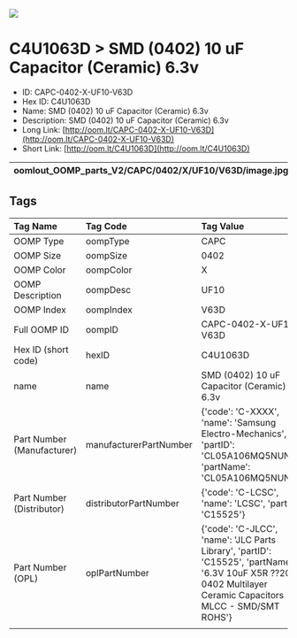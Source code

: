 


  
![][im]
# C4U1063D > SMD (0402) 10 uF Capacitor (Ceramic) 6.3v

- ID: CAPC-0402-X-UF10-V63D
- Hex ID: C4U1063D
- Name: SMD (0402) 10 uF Capacitor (Ceramic) 6.3v
- Description: SMD (0402) 10 uF Capacitor (Ceramic) 6.3v
- Long Link: [http://oom.lt/CAPC-0402-X-UF10-V63D](http://oom.lt/CAPC-0402-X-UF10-V63D)
- Short Link: [http://oom.lt/C4U1063D](http://oom.lt/C4U1063D)
  

|oomlout_OOMP_parts_V2/CAPC/0402/X/UF10/V63D/image.jpg||||
| :---: | :---: | :---: | :---: |

## Tags
  

|Tag Name|Tag Code|Tag Value|
| :--- | :--- | :--- |
|OOMP Type|oompType|CAPC|
|OOMP Size|oompSize|0402|
|OOMP Color|oompColor|X|
|OOMP Description|oompDesc|UF10|
|OOMP Index|oompIndex|V63D|
|Full OOMP ID|oompID|CAPC-0402-X-UF10-V63D|
|Hex ID (short code)|hexID|C4U1063D|
|name|name|SMD (0402) 10 uF Capacitor (Ceramic) 6.3v|
|Part Number (Manufacturer)|manufacturerPartNumber|{'code': 'C-XXXX', 'name': 'Samsung Electro-Mechanics', 'partID': 'CL05A106MQ5NUNC', 'partName': 'CL05A106MQ5NUNC'}|
|Part Number (Distributor)|distributorPartNumber|{'code': 'C-LCSC', 'name': 'LCSC', 'partID': 'C15525'}|
|Part Number (OPL)|oplPartNumber|{'code': 'C-JLCC', 'name': 'JLC Parts Library', 'partID': 'C15525', 'partName': '6.3V 10uF X5R ??20% 0402  Multilayer Ceramic Capacitors MLCC - SMD/SMT ROHS'}|
||||



[im]: CAPC/0402/X/UF10/V63D/image_450.jpg
